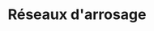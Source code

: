 ---
title: Réseaux d'arrosage
description: Études et réalisation de systèmes d'irrigation adaptés, économes et efficaces.
icon: mdi:water-pump
--- 